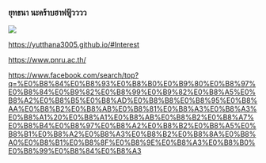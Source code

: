 ### ยุทธนา นะคร้าบฮาฟฟู้วววว
![](https://yutthana3005.github.io/ee.png)

https://yutthana3005.github.io/#Interest

https://www.pnru.ac.th/

https://www.facebook.com/search/top?q=%E0%B8%84%E0%B8%93%E0%B8%B0%E0%B9%80%E0%B8%97%E0%B8%84%E0%B9%82%E0%B8%99%E0%B9%82%E0%B8%A5%E0%B8%A2%E0%B8%B5%E0%B8%AD%E0%B8%B8%E0%B8%95%E0%B8%AA%E0%B8%B2%E0%B8%AB%E0%B8%81%E0%B8%A3%E0%B8%A3%E0%B8%A1%20%E0%B8%A1%E0%B8%AB%E0%B8%B2%E0%B8%A7%E0%B8%B4%E0%B8%97%E0%B8%A2%E0%B8%B2%E0%B8%A5%E0%B8%B1%E0%B8%A2%E0%B8%A3%E0%B8%B2%E0%B8%8A%E0%B8%A0%E0%B8%B1%E0%B8%8F%E0%B8%9E%E0%B8%A3%E0%B8%B0%E0%B8%99%E0%B8%84%E0%B8%A3






